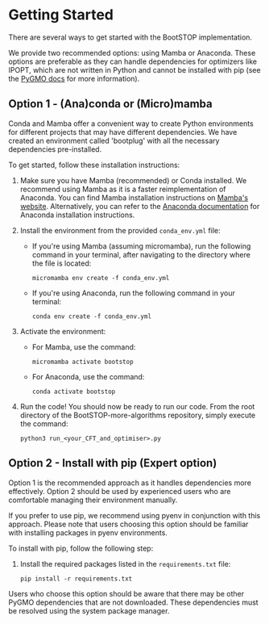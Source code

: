 # Getting Started

There are several ways to get started with the BootSTOP implementation.

We provide two recommended options: using Mamba or Anaconda. These options are preferable as they can handle dependencies for optimizers like IPOPT, which are not written in Python and cannot be installed with pip (see the [PyGMO docs](https://esa.github.io/pygmo2/install.html#pip) for more information).

## Option 1 - (Ana)conda or (Micro)mamba

Conda and Mamba offer a convenient way to create Python environments for different projects that may have different dependencies. We have created an environment called 'bootplug' with all the necessary dependencies pre-installed.

To get started, follow these installation instructions:

1. Make sure you have Mamba (recommended) or Conda installed. We recommend using Mamba as it is a faster reimplementation of Anaconda. You can find Mamba installation instructions on [Mamba's website](https://mamba.readthedocs.io/en/latest/installation.html). Alternatively, you can refer to the [Anaconda documentation](https://docs.anaconda.com/free/anaconda/install/index.html) for Anaconda installation instructions.

2. Install the environment from the provided `conda_env.yml` file:
   - If you're using Mamba (assuming micromamba), run the following command in your terminal, after navigating to the directory where the file is located:
     ```
     micromamba env create -f conda_env.yml
     ```
   - If you're using Anaconda, run the following command in your terminal:
     ```
     conda env create -f conda_env.yml
     ```

3. Activate the environment:
   - For Mamba, use the command:
     ```
     micromamba activate bootstop
     ```
   - For Anaconda, use the command:
     ```
     conda activate bootstop
     ```

4. Run the code!
   You should now be ready to run our code. From the root directory of the BootSTOP-more-algorithms repository, simply execute the command:
   ```
   python3 run_<your_CFT_and_optimiser>.py
   ```

## Option 2 - Install with pip (Expert option)

Option 1 is the recommended approach as it handles dependencies more effectively. Option 2 should be used by experienced users who are comfortable managing their environment manually.

If you prefer to use pip, we recommend using pyenv in conjunction with this approach. Please note that users choosing this option should be familiar with installing packages in pyenv environments.

To install with pip, follow the following step:

1. Install the required packages listed in the `requirements.txt` file:
   ```
   pip install -r requirements.txt
   ```

Users who choose this option should be aware that there may be other PyGMO dependencies that are not downloaded. These dependencies must be resolved using the system package manager.

